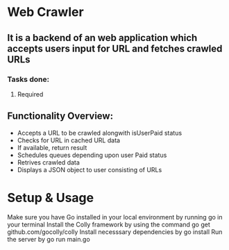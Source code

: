 # Web Crawler

## It is a backend of an web application which accepts users input for URL and fetches crawled URLs


### Tasks done: 
1. Required

## Functionality Overview:

- Accepts a URL to be crawled alongwith isUserPaid status
- Checks for URL in cached URL data
- If available, return result
- Schedules queues depending upon user Paid status
- Retrives crawled data
- Displays a JSON object to user consisting of URLs


# Setup & Usage
Make sure you have Go installed in your local environment by running go in your terminal
Install the Colly framework by using the command go get github.com/gocolly/colly
Install necesssary dependencies by go install
Run the server by go run main.go
